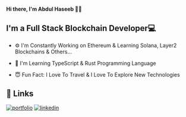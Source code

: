 #### Hi there, I'm Abdul Haseeb 👋🏻

## I'm a Full Stack Blockchain Developer💻

- ⚙ I'm Constantly Working on Ethereum & Learning Solana, Layer2 Blockchains & Others...

- 🦂 I'm Learning TypeScript & Rust Programming Language

- 😇 Fun Fact: I Love To Travel & I Love To Explore New Technologies

## 🔗 Links
[![portfolio](https://img.shields.io/badge/my_portfolio-000?style=for-the-badge&logo=ko-fi&logoColor=white)](https://haseeb_dev.surge.sh)
[![linkedin](https://img.shields.io/badge/linkedin-0A66C2?style=for-the-badge&logo=linkedin&logoColor=white)](https://www.linkedin.com/in/abdul-haseeb-hamid-83039923a/)
